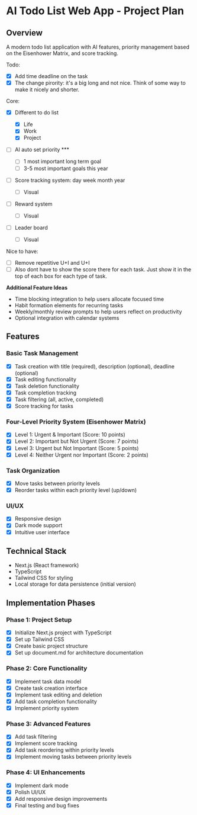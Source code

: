 # AI Todo List Web App - Project Plan

## Overview

A modern todo list application with AI features, priority management based on the Eisenhower Matrix, and score tracking.

Todo:

* [X] Add time deadline on the task
* [X] The change pirority: it's a big long and not nice. Think of some way to make it nicely and shorter.

Core:

* [X] Different to do list

  * [X] Life
  * [X] Work
  * [X] Project
* [ ] AI auto set priority ***

  * [ ] 1 most important long term goal
  * [ ] 3-5 most important goals this year
* [ ] Score tracking system: day week month year

  * [ ] Visual
* [ ] Reward system

  * [ ] Visual
* [ ] Leader board

  * [ ] Visual

Nice to have:

- [ ] Remove repetitive U+I and U+I
- [ ] Also dont have to show the score there for each task. Just show it in the top of each box for each type of task.

**Additional Feature Ideas**

* Time blocking integration to help users allocate focused time
* Habit formation elements for recurring tasks
* Weekly/monthly review prompts to help users reflect on productivity
* Optional integration with calendar systems

## Features

### Basic Task Management

- [X] Task creation with title (required), description (optional), deadline (optional)
- [X] Task editing functionality
- [X] Task deletion functionality
- [X] Task completion tracking
- [X] Task filtering (all, active, completed)
- [X] Score tracking for tasks

### Four-Level Priority System (Eisenhower Matrix)

- [X] Level 1: Urgent & Important (Score: 10 points)
- [X] Level 2: Important but Not Urgent (Score: 7 points)
- [X] Level 3: Urgent but Not Important (Score: 5 points)
- [X] Level 4: Neither Urgent nor Important (Score: 2 points)

### Task Organization

- [X] Move tasks between priority levels
- [X] Reorder tasks within each priority level (up/down)

### UI/UX

- [X] Responsive design
- [X] Dark mode support
- [X] Intuitive user interface

## Technical Stack

- Next.js (React framework)
- TypeScript
- Tailwind CSS for styling
- Local storage for data persistence (initial version)

## Implementation Phases

### Phase 1: Project Setup

- [X] Initialize Next.js project with TypeScript
- [X] Set up Tailwind CSS
- [X] Create basic project structure
- [X] Set up document.md for architecture documentation

### Phase 2: Core Functionality

- [X] Implement task data model
- [X] Create task creation interface
- [X] Implement task editing and deletion
- [X] Add task completion functionality
- [X] Implement priority system

### Phase 3: Advanced Features

- [X] Add task filtering
- [X] Implement score tracking
- [X] Add task reordering within priority levels
- [X] Implement moving tasks between priority levels

### Phase 4: UI Enhancements

- [X] Implement dark mode
- [X] Polish UI/UX
- [X] Add responsive design improvements
- [X] Final testing and bug fixes
